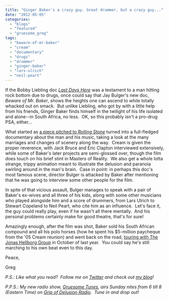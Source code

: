 ```yaml
---
title: "Ginger Baker's a crazy guy. Great drummer, but a crazy guy..."
date: "2012-05-05"
categories: 
  - "blogs"
  - "featured"
  - "gruesome_greg"
tags: 
  - "beware-of-mr-baker"
  - "cream"
  - "documentary"
  - "drugs"
  - "drummer"
  - "ginger-baker"
  - "lars-ulrich"
  - "neil-peart"
---
```


If the Bobby Liebling doc [_Last Days Here_](http://www.hellbound.ca/2012/03/bobby-liebling-is-not-on-drugs/) was a testament to a man hitting rock bottom due to drugs, once could say that Jay Bulger's new doc, _Beware of Mr. Baker_, shows the heights one can ascend to while totally whacked out on smack.  But unlike Liebling, who got by with a little help from his friends, Ginger Baker finds himself in the twilight of his life isolated and alone--in South Africa, no less.  OK, so this probably isn't a pro-drug PSA, either...

What started as [a piece pitched to _Rolling Stone_](http://www.rollingstone.com/music/news/the-devil-and-ginger-baker-the-story-behind-our-new-feature-20090812) turned into a full-fledged documentary about the man and his music, taking a look at the many marriages and changes of scenery along the way.  Cream is given the proper reverence, with Jack Bruce and Eric Clapton interviewed extensively, while some of Baker's later projects are semi-glossed over, though the film does touch on his brief stint in Masters of Reality.  We also get a whole lotta strange, trippy animation meant to illustrate the delusion and paranoia swirling around in the man's brain.  Case in point: in perhaps this doc's most famous scene, director Bulger is attacked by Baker after mentioning that he was going to interview some other people for the film.

In spite of that vicious assault, Bulger manages to speak with a pair of Baker's ex-wives and all three of his kids, along with some other musicians who played alongside him and a score of drummers, from Lars Ulrich to Stewart Copeland to Neil Peart, who cite him as an influence.  Let's face it, the guy could really play, even if he wasn't all there mentally.  And his personal problems certainly make for good theatre, that's for sure!

Amazingly enough, after the film was shot, Baker sold his South African compound and all his polo horses (how he spent his $5-million paycheque from the '05 Cream reunion) and went back on the road, [touring with The Jonas Hellborg Group](http://zildjian.com/News-Events/2011/9/Ginger-Baker-Tour) in October of last year.  You could say he's still marching to his own beat even to this day.

Peace,

Greg

_P.S.: Like what you read?  Follow me on [Twitter](http://twitter.com/gruesomeviews) and check out [my blog](http://gruesomeviews.com/)!_

_P.P.S.: My new radio show, [Gruesome Tunes](http://gruesomeviews.com/category/music/gruesome-tunes/), airs Sunday nites from 6 till 8 (Eastern Time) on [Grip of Delusion Radio](http://www.steamingheathen.com/delusion/).  Tune in and drop out!_
